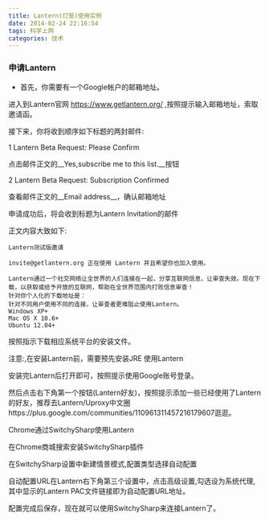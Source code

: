 ```yaml
---
title: Lantern(灯笼)使用实例
date: 2014-02-24 22:16:54
tags: 科学上网
categories: 技术
---
```



### 申请Lantern

* 首先，你需要有一个Google帐户的邮箱地址。

进入到Lantern官网 https://www.getlantern.org/ ,按照提示输入邮箱地址，索取邀请函。

接下来，你将收到顺序如下标题的两封邮件:

1 Lantern Beta Request: Please Confirm

点击邮件正文的__Yes,subscribe me to this list.__按钮

2 Lantern Beta Request: Subscription Confirmed
<!--more-->
查看邮件正文的__Email address__，确认邮箱地址

申请成功后，将会收到标题为Lantern Invitation的邮件

正文内容大致如下:

    Lantern测试版邀请

    invite@getlantern.org 正在使用 Lantern 并且希望你也加入使用。

    Lantern通过一个社交网络让全世界的人们连接在一起，分享互联网信息，让审查失效。现在下载，以获取或给予开放的互联网，帮助在全世界范围内打败信息审查！
    针对你个人化的下载地址是：
    针对不同用户使用不同的连接，让审查者更难阻止使用Lantern。
    Windows XP+
    Mac OS X 10.6+
    Ubuntu 12.04+

按照指示下载相应系统平台的安装文件。

注意:,在安装Lantern前，需要预先安装JRE
使用Lantern

安装完Lantern后打开即可，按照提示使用Google账号登录。

然后点击右下角第一个按钮(Lantern好友)，按照提示添加一些已经使用了Lantern的好友，推荐去Lantern/Uproxy中文圈https://plus.google.com/communities/110961311457216179607逛逛。

Chrome通过SwitchySharp使用Lantern

在Chrome商城搜索安装SwitchySharp插件

在SwitchySharp设置中新建情景模式,配置类型选择自动配置

自动配置URL在Lantern右下角第三个设置中，点击高级设置,勾选设为系统代理,其中显示的Lantern PAC文件链接即为自动配置URL地址。

配置完成后保存，现在就可以使用SwitchySharp来连接Lantern了。
